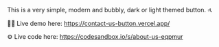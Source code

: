 This is a very simple, modern and bubbly, dark or light themed button. ▫️📞

🧑‍💻 Live demo here: https://contact-us-button.vercel.app/

⚙️ Live code here: https://codesandbox.io/s/about-us-eqpmur
